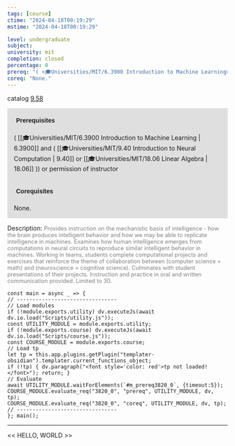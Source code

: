 ```yaml
---
tags: [course]
ctime: "2024-04-18T00:19:29"
mstime: "2024-04-18T00:19:29"

level: undergraduate
subject: 
university: mit
completion: closed
percentage: 0
prereq: "( <🎓Universities/MIT/6.3900 Introduction to Machine Learning> and ( <🎓Universities/MIT/9.40 Introduction to Neural Computation> or <🎓Universities/MIT/18.06 Linear Algebra> )) or permission of instructor"
coreq: "None."
---
```


catalog [9.58](http://student.mit.edu/catalog/m9b.html#9.58)

<span style="display: block; padding: 15px; background-color: rgb(100, 100, 100, 0.2);"><font id="m_prereq3820_0" style="display: block; font-family: Arial, sans-serif; font-weight: bold; padding: 5px">Prerequisites</font><br><span id="prereq3820_0">( [[🎓Universities/MIT/6.3900 Introduction to Machine Learning | 6.3900]] and ( [[🎓Universities/MIT/9.40 Introduction to Neural Computation | 9.40]] or [[🎓Universities/MIT/18.06 Linear Algebra | 18.06]] )) or permission of instructor</span></span>
<span style="display: block; padding: 15px; background-color: rgb(100, 100, 100, 0.2);"><font id="m_coreq3820_0" style="display: block; font-family: Arial, sans-serif; font-weight: bold; padding: 5px">Corequisites</font><br><span id="coreq3820_0">None.</span></span>

<font style="">Description:</font>
<font style="color: grey; font-size: 0.8rem;">Provides instruction on the mechanistic basis of intelligence - how the brain produces intelligent behavior and how we may be able to replicate intelligence in machines. Examines how human intelligence emerges from computations in neural circuits to reproduce similar intelligent behavior in machines. Working in teams, students complete computational projects and exercises that reinforce the theme of collaboration between (computer science + math) and (neuroscience + cognitive science). Culminates with student presentations of their projects. Instruction and practice in oral and written communication provided. Limited to 30.</font>

```dataviewjs
const main = async _ => {
// --------------------------------
// Load modules
if (!module.exports.utility) dv.executeJs(await dv.io.load("Scripts/utility.js"));
const UTILITY_MODULE = module.exports.utility;
if (!module.exports.course) dv.executeJs(await dv.io.load("Scripts/course.js"));
const COURSE_MODULE = module.exports.course;
// Load tp
let tp = this.app.plugins.getPlugin("templater-obsidian").templater.current_functions_object;
if (!tp) { dv.paragraph("<font style='color: red'>tp not loaded!</font>"); return; }
// Evaluate
await UTILITY_MODULE.waitForElements(`#m_prereq3820_0`, {timeout:5});
COURSE_MODULE.evaluate_req("3820_0", "prereq", UTILITY_MODULE, dv, tp);
COURSE_MODULE.evaluate_req("3820_0", "coreq", UTILITY_MODULE, dv, tp);
// --------------------------------
}; main();
```

---

<< HELLO, WORLD >>
